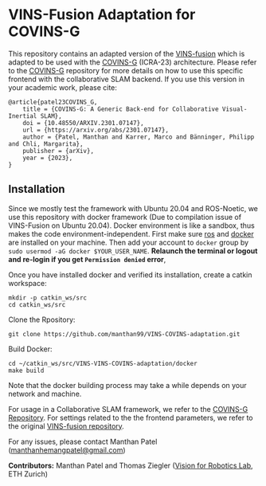# VINS-Fusion Adaptation for COVINS-G

This repository contains an adapted version of the [VINS-fusion](https://github.com/HKUST-Aerial-Robotics/VINS-Fusion) which is adapted to be used with the [COVINS-G](https://github.com/VIS4ROB-lab/covins) (ICRA-23) architecture. Please refer to the [COVINS-G](https://github.com/VIS4ROB-lab/covins) repository for more details on how to use this specific frontend with the collaborative SLAM backend. If you use this version in your academic work, please cite: 

    @article{patel23COVINS_G,
        title = {COVINS-G: A Generic Back-end for Collaborative Visual-Inertial SLAM},
        doi = {10.48550/ARXIV.2301.07147},
        url = {https://arxiv.org/abs/2301.07147},
        author = {Patel, Manthan and Karrer, Marco and Bänninger, Philipp and Chli, Margarita},
        publisher = {arXiv},
        year = {2023},
    }

## Installation

Since we mostly test the framework with Ubuntu 20.04 and ROS-Noetic, we use this repository with docker framework (Due to compilation issue of VINS-Fusion on Ubuntu 20.04). Docker environment is like a sandbox, thus makes the code environment-independent. First make sure [ros](http://wiki.ros.org/ROS/Installation) and [docker](https://docs.docker.com/install/linux/docker-ce/ubuntu/) are installed on your machine. Then add your account to `docker` group by `sudo usermod -aG docker $YOUR_USER_NAME`. **Relaunch the terminal or logout and re-login if you get `Permission denied` error**,

Once you have installed docker and verified its installation, create a catkin workspace:
```
mkdir -p catkin_ws/src
cd catkin_ws/src
```

Clone the Rpository:
```
git clone https://github.com/manthan99/VINS-COVINS-adaptation.git
```

Build Docker:
```
cd ~/catkin_ws/src/VINS-VINS-COVINS-adaptation/docker
make build
```

Note that the docker building process may take a while depends on your network and machine.

For usage in a Collaborative SLAM framework, we refer to the [COVINS-G Repository](https://github.com/VIS4ROB-lab/covins). For settings related to the the frontend parameters, we refer to the original [VINS-fusion repository](https://github.com/HKUST-Aerial-Robotics/VINS-Fusion).

For any issues, please contact Manthan Patel (<manthanhemangpatel@gmail.com>)

**Contributors:** Manthan Patel and Thomas Ziegler ([Vision for Robotics Lab](https://asl.ethz.ch/v4rl.html), ETH Zurich)
